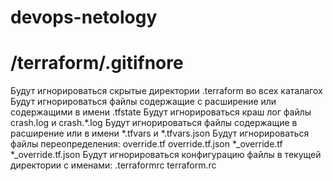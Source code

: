 # devops-netology
# /terraform/.gitifnore
Будут игнорироваться скрытые директории .terraform во всех каталагох
Будут игнорироваться файлы содержащие с расширение или содержащими в имени .tfstate
Будут игнорироваться краш лог файлы crash.log и crash.*.log
Будут игнорироваться файлы содержащие в расширение или в имени *.tfvars и *.tfvars.json
Будут игнорироваться файлы переопределения:
override.tf
override.tf.json
*_override.tf
*_override.tf.json
Будут игнорироваться конфигурацию файлы в текущей директории с именами:
.terraformrc
terraform.rc